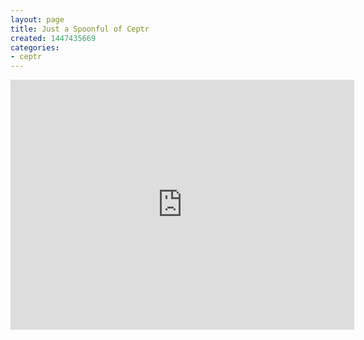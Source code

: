 ```yaml
---
layout: page
title: Just a Spoonful of Ceptr
created: 1447435669
categories:
- ceptr
---
```

<iframe id="iframe_container" frameborder="0" webkitallowfullscreen="" mozallowfullscreen="" allowfullscreen="" width="550" height="400" src="https://prezi.com/embed/y_7109dt0gzj/?bgcolor=ffffff&amp;lock_to_path=1&amp;autoplay=0&amp;autohide_ctrls=0&amp;landing_data=bHVZZmNaNDBIWnNjdEVENDRhZDFNZGNIUE43MHdLNWpsdFJLb2ZHanI0a2FXb0hHUWs5QUoreUFnQUljUm9RWmZBPT0&amp;landing_sign=RehtQ-qppUH3LsvtYvYr8VfzH21u7tXOj74zGAfvLvY"></iframe>
